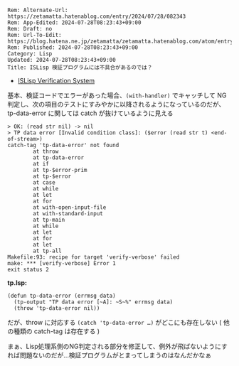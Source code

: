 ```header
Rem: Alternate-Url: https://zetamatta.hatenablog.com/entry/2024/07/28/082343
Rem: App-Edited: 2024-07-28T08:23:43+09:00
Rem: Draft: no
Rem: Url-To-Edit: https://blog.hatena.ne.jp/zetamatta/zetamatta.hatenablog.com/atom/entry/6801883189125216522
Rem: Published: 2024-07-28T08:23:43+09:00
Category: Lisp
Updated: 2024-07-28T08:23:43+09:00
Title: ISLisp 検証プログラムには不具合があるのでは？
```
* [ISLisp Verification System](http://islisp.org/verification.html)

基本、検証コードでエラーがあった場合、`(with-handler)` でキャッチして NG 判定し、次の項目のテストにすみやかに以降されるようになっているのだが、tp-data-error に関しては catch が抜けているように見える

```
> OK: (read str nil) -> nil
> TP data error [Invalid condition class]: ($error (read str t) <end-of-stream>)
catch-tag 'tp-data-error' not found
        at throw
        at tp-data-error
        at if
        at tp-$error-prim
        at tp-$error
        at case
        at while
        at let
        at for
        at with-open-input-file
        at with-standard-input
        at tp-main
        at while
        at let
        at for
        at let
        at tp-all
Makefile:93: recipe for target 'verify-verbose' failed
make: *** [verify-verbose] Error 1
exit status 2
```

**tp.lsp:**

```
(defun tp-data-error (errmsg data)
  (tp-output "TP data error [~A]: ~S~%" errmsg data)
  (throw 'tp-data-error nil))
```

だが、throw に対応する `(catch 'tp-data-error …)` がどこにも存在しない
( 他の種類の catch-tag は存在する )

まぁ、Lisp処理系側のNG判定される部分を修正して、例外が飛ばないようにすれば問題ないのだが…検証プログラムがとまってしまうのはなんだかなぁ
